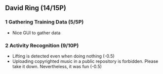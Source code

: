 ## David Ring (14/15P)

### 1 Gathering Training Data (5/5P)

 * Nice GUI to gather data

### 2 Activity Recognition (9/10P)

 * Lifting is detected even when doing nothing (-0.5)
 * Uploading copyrighted music in a public repository is forbidden. Please take it down. Nevertheless, it was fun (-0.5)